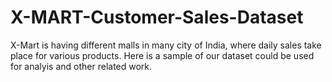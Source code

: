 # X-MART-Customer-Sales-Dataset
X-Mart is having different malls in many city of India, where daily sales take place for various products. Here is a sample of our dataset could be used for analyis and other related work.
